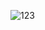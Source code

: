 <!--
**Daram-G/Daram-G** is a ✨ _special_ ✨ repository because its `README.md` (this file) appears on your GitHub profile.

Here are some ideas to get you started:

- 🔭 I’m currently working on ...
- 🌱 I’m currently learning ...
- 👯 I’m looking to collaborate on ...
- 🤔 I’m looking for help with ...
- 💬 Ask me about ...
- 📫 How to reach me: ...
- 😄 Pronouns: ...
- ⚡ Fun fact: ...

21/10~ DelionGroup - Data Analytics
20/12~21/08 YWDSP Co.,Ltd - Machine Vision Algorithm R&D
-->

![123](https://user-images.githubusercontent.com/67881957/217738918-724b44a5-babc-43e8-b272-cc93d2b644c4.gif)
